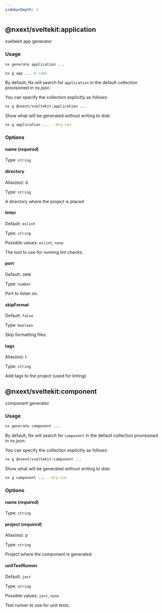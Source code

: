 ```yaml
---
sidebarDepth: 3
---
```


## @nxext/sveltekit:application

sveltekit app generator

### Usage

```bash
nx generate application ...
```

```bash
nx g app ... # same
```

By default, Nx will search for `application` in the default collection provisioned in nx.json.

You can specify the collection explicitly as follows:

```bash
nx g @nxext/sveltekit:application ...
```

Show what will be generated without writing to disk:

```bash
nx g application ... --dry-run
```

### Options

#### name (_**required**_)

Type: `string`

#### directory

Alias(es): d

Type: `string`

A directory where the project is placed

#### linter

Default: `eslint`

Type: `string`

Possible values: `eslint`, `none`

The tool to use for running lint checks.

#### port

Default: `3000`

Type: `number`

Port to listen on.

#### skipFormat

Default: `false`

Type: `boolean`

Skip formatting files.

#### tags

Alias(es): t

Type: `string`

Add tags to the project (used for linting)

## @nxext/sveltekit:component

component generator

### Usage

```bash
nx generate component ...
```

By default, Nx will search for `component` in the default collection provisioned in nx.json.

You can specify the collection explicitly as follows:

```bash
nx g @nxext/sveltekit:component ...
```

Show what will be generated without writing to disk:

```bash
nx g component ... --dry-run
```

### Options

#### name (_**required**_)

Type: `string`

#### project (_**required**_)

Alias(es): p

Type: `string`

Project where the component is generated

#### unitTestRunner

Default: `jest`

Type: `string`

Possible values: `jest`, `none`

Test runner to use for unit tests.
